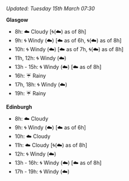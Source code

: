 *Updated: Tuesday 15th March 07:30*

**Glasgow**

* 8h: :cloud: Cloudy [:cyclone:(:cloud:) as of 8h]
* 9h: :cyclone: Windy (:cloud:) [:cloud: as of 6h, :cyclone:(:cloud:) as of 8h]
* 10h: :cyclone: Windy (:cloud:) [:cloud: as of 7h, :cyclone:(:cloud:) as of 8h]
* 11h, 12h: :cyclone: Windy (:cloud:)
* 13h - 15h: :cyclone: Windy (:cloud:) [:cloud: as of 8h]
* 16h: :umbrella: Rainy
* 17h, 18h: :cyclone: Windy (:cloud:)
* 19h: :umbrella: Rainy

**Edinburgh**

* 8h: :cloud: Cloudy
* 9h: :cyclone: Windy (:cloud:) [:cloud: as of 6h]
* 10h: :cloud: Cloudy
* 11h: :cloud: Cloudy [:cyclone:(:cloud:) as of 8h]
* 12h: :cyclone: Windy (:cloud:)
* 13h - 16h: :cyclone: Windy (:cloud:) [:cloud: as of 8h]
* 17h - 19h: :cyclone: Windy (:cloud:)
